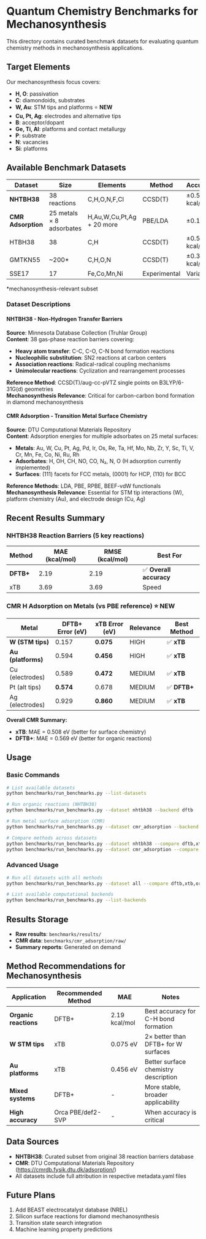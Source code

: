 # Quantum Chemistry Benchmarks for Mechanosynthesis

This directory contains curated benchmark datasets for evaluating quantum chemistry methods in mechanosynthesis applications.

## Target Elements

Our mechanosynthesis focus covers:
- **H, O**: passivation
- **C**: diamondoids, substrates
- **W, Au**: STM tips and platforms ⭐ **NEW**
- **Cu, Pt, Ag**: electrodes and alternative tips
- **B**: acceptor/dopant
- **Ge, Ti, Al**: platforms and contact metallurgy
- **P**: substrate
- **N**: vacancies
- **Si**: platforms


## Available Benchmark Datasets

| Dataset | Size | Elements | Method | Accuracy | Status |
|---------|------|----------|---------|----------|---------|
| **NHTBH38** | 38 reactions | C,H,O,N,F,Cl | CCSD(T) | ±0.5 kcal/mol | ✅ **Implemented** |
| **CMR Adsorption** | 25 metals × 8 adsorbates | H,Au,W,Cu,Pt,Ag + 20 more | PBE/LDA | ±0.1 eV | ✅ **Implemented** |
| HTBH38  | 38 | C,H | CCSD(T) | ±0.5 kcal/mol | 🔄 Planned |
| GMTKN55 | ~200* | C,H,O,N | CCSD(T) | ±0.3 kcal/mol | 🔄 Planned |
| SSE17 | 17 | Fe,Co,Mn,Ni | Experimental | Variable | 🔄 Planned |

*mechanosynthesis-relevant subset

### Dataset Descriptions

#### NHTBH38 - Non-Hydrogen Transfer Barriers
**Source**: Minnesota Database Collection (Truhlar Group)  
**Content**: 38 gas-phase reaction barriers covering:
- **Heavy atom transfer**: C-C, C-O, C-N bond formation reactions
- **Nucleophilic substitution**: SN2 reactions at carbon centers  
- **Association reactions**: Radical-radical coupling mechanisms
- **Unimolecular reactions**: Cyclization and rearrangement processes

**Reference Method**: CCSD(T)/aug-cc-pVTZ single points on B3LYP/6-31G(d) geometries  
**Mechanosynthesis Relevance**: Critical for carbon-carbon bond formation in diamond mechanosynthesis

#### CMR Adsorption - Transition Metal Surface Chemistry  
**Source**: DTU Computational Materials Repository  
**Content**: Adsorption energies for multiple adsorbates on 25 metal surfaces:
- **Metals**: Au, W, Cu, Pt, Ag, Pd, Ir, Os, Re, Ta, Hf, Mo, Nb, Zr, Y, Sc, Ti, V, Cr, Mn, Fe, Co, Ni, Ru, Rh
- **Adsorbates**: H, OH, CH, NO, CO, N₂, N, O (H adsorption currently implemented)
- **Surfaces**: (111) facets for FCC metals, (0001) for HCP, (110) for BCC

**Reference Methods**: LDA, PBE, RPBE, BEEF-vdW functionals  
**Mechanosynthesis Relevance**: Essential for STM tip interactions (W), platform chemistry (Au), and electrode design (Cu, Ag)

## Recent Results Summary

### NHTBH38 Reaction Barriers (5 key reactions)

| Method | MAE (kcal/mol) | RMSE (kcal/mol) | Best For |
|--------|----------------|-----------------|----------|
| **DFTB+** | 2.19 | 2.19 | ✅ **Overall accuracy** |
| xTB | 3.69 | 3.69 | Speed |

### CMR H Adsorption on Metals (vs PBE reference) ⭐ **NEW**
| Metal | DFTB+ Error (eV) | xTB Error (eV) | Relevance | Best Method |
|-------|------------------|----------------|-----------|-------------|
| **W (STM tips)** | 0.157 | **0.075** | HIGH | ✅ **xTB** |
| **Au (platforms)** | 0.594 | **0.456** | HIGH | ✅ **xTB** |
| Cu (electrodes) | 0.589 | **0.472** | MEDIUM | ✅ **xTB** |
| Pt (alt tips) | **0.574** | 0.678 | MEDIUM | ✅ **DFTB+** |
| Ag (electrodes) | 0.929 | **0.860** | MEDIUM | ✅ **xTB** |

**Overall CMR Summary:**
- **xTB**: MAE = 0.508 eV (better for surface chemistry)
- **DFTB+**: MAE = 0.569 eV (better for organic reactions)

## Usage

### Basic Commands

```bash
# List available datasets
python benchmarks/run_benchmarks.py --list-datasets

# Run organic reactions (NHTBH38)
python benchmarks/run_benchmarks.py --dataset nhtbh38 --backend dftb

# Run metal surface adsorption (CMR)
python benchmarks/run_benchmarks.py --dataset cmr_adsorption --backend xtb

# Compare methods across datasets
python benchmarks/run_benchmarks.py --dataset nhtbh38 --compare dftb,xtb
python benchmarks/run_benchmarks.py --dataset cmr_adsorption --compare dftb,xtb
```

### Advanced Usage
```bash
# Run all datasets with all methods
python benchmarks/run_benchmarks.py --dataset all --compare dftb,xtb,orca-simple

# List available computational backends
python benchmarks/run_benchmarks.py --list-backends
```

## Results Storage
- **Raw results**: `benchmarks/results/`
- **CMR data**: `benchmarks/cmr_adsorption/raw/`
- **Summary reports**: Generated on demand

## Method Recommendations for Mechanosynthesis

| Application | Recommended Method | MAE | Notes |
|-------------|-------------------|-----|-------|
| **Organic reactions** | DFTB+ | 2.19 kcal/mol | Best accuracy for C-H bond formation |
| **W STM tips** | xTB | 0.075 eV | 2× better than DFTB+ for W surfaces |
| **Au platforms** | xTB | 0.456 eV | Better surface chemistry description |
| **Mixed systems** | DFTB+ | - | More stable, broader applicability |
| **High accuracy** | Orca PBE/def2-SVP | - | When accuracy is critical |

## Data Sources
- **NHTBH38**: Curated subset from original 38 reaction barriers database
- **CMR**: DTU Computational Materials Repository (https://cmrdb.fysik.dtu.dk/adsorption/)
- All datasets include full attribution in respective metadata.yaml files

## Future Plans
1. Add BEAST electrocatalyst database (NREL)
2. Silicon surface reactions for diamond mechanosynthesis
3. Transition state search integration
4. Machine learning property predictions
